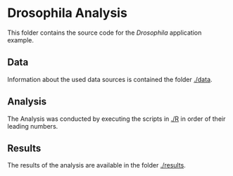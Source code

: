 Drosophila Analysis
===================

This folder contains the source code for the *Drosophila* application example. 

## Data
Information about the used data sources is contained the folder 
[./data](https://github.com/statgenlmu/paper-coestimation/tree/master/analysis_drosophila/data). 

## Analysis
The Analysis was conducted by executing the scripts in 
[./R](https://github.com/statgenlmu/paper-coestimation/tree/master/analysis_drosophila/R)
in order of their leading numbers.

## Results
The results of the analysis are available in the folder 
[./results](https://github.com/statgenlmu/paper-coestimation/tree/master/analysis_drosophila/results).
